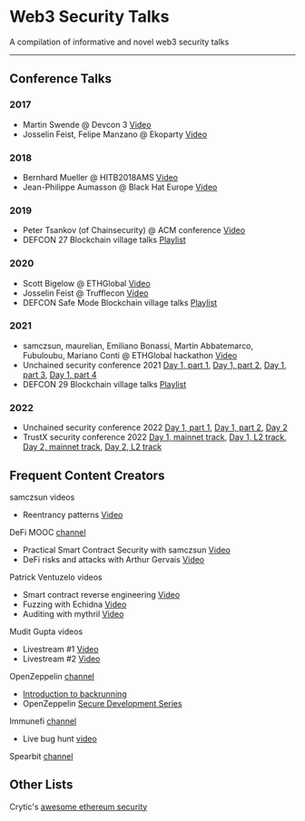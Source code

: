 # Web3 Security Talks

A compilation of informative and novel web3 security talks

------

## Conference Talks

### 2017

- Martin Swende @ Devcon 3 [Video](https://www.youtube.com/watch?v=nyMuBUgf8fQ)
- Josselin Feist, Felipe Manzano @ Ekoparty [Video](https://www.youtube.com/watch?v=r0cvQhBBw1w)

### 2018

- Bernhard Mueller @ HITB2018AMS [Video](https://www.youtube.com/watch?v=iqf6epACgds)
- Jean-Philippe Aumasson @ Black Hat Europe [Video](https://www.youtube.com/watch?v=OBzJVGkebI4)

### 2019

- Peter Tsankov (of Chainsecurity) @ ACM conference [Video](https://www.youtube.com/watch?v=7v-bd9maqm8&feature=emb_logo)
- DEFCON 27 Blockchain village talks [Playlist](https://www.youtube.com/watch?v=ItBRStAD2hA&list=PL9fPq3eQfaaCi3xCMqdz4v0Y4BVjAPCBY)

### 2020

- Scott Bigelow @ ETHGlobal [Video](https://www.youtube.com/watch?v=R1eZCmR91vQ)
- Josselin Feist @ Trufflecon [Video](https://www.youtube.com/watch?v=yP01yH4plT8)
- DEFCON Safe Mode Blockchain village talks [Playlist](https://www.youtube.com/watch?v=oJaNiXVvE88&list=PL9fPq3eQfaaBdXIvjSR4LwCHUe2LPzIov)

### 2021

- samczsun, maurelian, Emiliano Bonassi, Martín Abbatemarco, Fubuloubu, Mariano Conti @ ETHGlobal hackathon [Video](https://www.youtube.com/watch?v=Df2zzfoTfMc)
- Unchained security conference 2021 [Day 1, part 1](https://www.youtube.com/watch?v=bk5jc63UjaU), [Day 1, part 2](https://www.youtube.com/watch?v=sCU8OMfg_-E), [Day 1, part 3](https://www.youtube.com/watch?v=3xmhRRHJjjg), [Day 1, part 4](https://www.youtube.com/watch?v=RkYvpKWNg8s)
- DEFCON 29 Blockchain village talks [Playlist](https://www.youtube.com/watch?v=lxTwFmGlM30&list=PL9fPq3eQfaaDqrnDrbV-H9GBSBBtnflSw)

### 2022

- Unchained security conference 2022 [Day 1, part 1](https://www.youtube.com/watch?v=6hHDomKyQdc), [Day 1, part 2](https://www.youtube.com/watch?v=UYEHFdn10gk), [Day 2](https://www.youtube.com/watch?v=BslCXPjl50M)
- TrustX security conference 2022 [Day 1, mainnet track](https://www.youtube.com/watch?v=NMD6clZvrEs), [Day 1, L2 track](https://www.youtube.com/watch?v=GXU5Fd6gMVw), [Day 2, mainnet track](https://youtu.be/q4mlkHGFO_w), [Day 2, L2 track](https://youtu.be/up9eqFRLgMQ)

## Frequent Content Creators

samczsun videos
- Reentrancy patterns [Video](https://www.youtube.com/watch?v=95_RmIAqRy0)

DeFi MOOC [channel](https://www.youtube.com/channel/UCB67PxhB5LAWEbI4etQS7aw/playlists)
- Practical Smart Contract Security with samczsun [Video](https://www.youtube.com/watch?v=pJKy5HWuFK8)
- DeFi risks and attacks with Arthur Gervais [Video](https://www.youtube.com/watch?v=dDispC5aOMs&list=PLS01nW3RtgopsMpAceFwuyLKH42VW0Nw9&index=1)

Patrick Ventuzelo videos
- Smart contract reverse engineering [Video](https://www.youtube.com/watch?v=I6VDBvX9Pkw)
- Fuzzing with Echidna [Video](https://www.youtube.com/watch?v=EA8_9x4D3Vk)
- Auditing with mythril [Video](https://www.youtube.com/watch?v=fhOMTYkw8FM)

Mudit Gupta videos
- Livestream #1 [Video](https://www.youtube.com/watch?v=LLiJK_VeAvQ)
- Livestream #2 [Video](https://www.youtube.com/watch?v=nLHCyEvszkc)

OpenZeppelin [channel](https://www.youtube.com/c/OpenZeppelin/videos)
- [Introduction to backrunning](https://www.youtube.com/watch?v=ApAJ1afUbBI)
- OpenZeppelin [Secure Development Series](https://www.youtube.com/playlist?list=PLdJRkA9gCKOONBSlcifqLig_ZTyG_YLqz)

Immunefi [channel](https://www.youtube.com/channel/UCmulw2BHpP6IiBM0Re0yP5Q/videos)
- Live bug hunt [video](https://www.youtube.com/watch?v=z-g9LGfh8zQ)

Spearbit [channel](https://www.youtube.com/c/Spearbit)

## Other Lists

Crytic's [awesome ethereum security](https://github.com/crytic/awesome-ethereum-security#conference-talks)